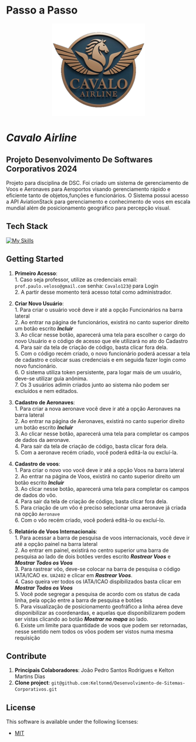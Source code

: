 <!--- # "Can be a image or a gift from the project pages" -->
# Passo a Passo

<p align="center">
  <a href="http://cavaloarlines.ddns.net/" target= '_blank'> <img src="Projeto/src/main/resources/static/images/cavalo2.png" width=50% alt=" ProjectName"> </a>
</p>

# *Cavalo Airline* 
## Projeto Desenvolvimento De Softwares Corporativos 2024

Projeto para disciplina de DSC. 
Foi criado um sistema de gerenciamento de Voos e Aeronaves para Aeroportos visando gerenciamento rápido e eficiente tanto de objetos,funções e funcionários.
O Sistema possui acesso a API AviationStack para gerenciamento e conhecimento de voos em escala mundial além de posicionamento geográfico para percepção visual.

## Tech Stack

<!--- # "Verify icons availability here https://github.com/tandpfun/skill-icons" -->

[![My Skills](https://skillicons.dev/icons?i=java,spring,javascript,html,css,postgresql,github,aws)](https://skillicons.dev)

## Getting Started

1. **Primeiro Acesso**: 
  <br>1. Caso seja professor, utilize as credenciais email: `prof.paulo.veloso@gmail.com` senha: `Cavalo123@` para Login
  <br>2. A partir desse momento terá acesso total como administrador.

2. **Criar Novo Usuário**: 
   <br> 1. Para criar o usuário você deve ir até a opção Funcionários na barra lateral
   <br> 2. Ao entrar na página de funcionários, existirá no canto superior direito um botão escrito  ***Incluir***
   <br> 3. Ao clicar nesse botão, aparecerá uma tela para escolher o cargo do novo Usuário e o código de acesso que ele utilizará no ato do Cadastro
   <br> 4. Para sair da tela de criação de código, basta clicar fora dela.
   <br> 5. Com o código recém criado, o novo funcionário poderá acessar a tela de cadastro e colocar suas credenciais e em seguida fazer login como novo funcionário.
   <br> 6. O sistema utiliza token persistente, para logar mais de um usuário, deve-se utilizar guia anônima.
   <br> 7. Os 3 usuários adimin criados junto ao sistema não podem ser excluídos e nem editados.

3. **Cadastro de Aeronaves**: 
   <br> 1. Para criar a nova aeronave você deve ir até a opção Aeronaves na barra lateral
   <br> 2. Ao entrar na página de Aeronaves, existirá no canto superior direito um botão escrito  ***Incluir***
   <br> 3. Ao clicar nesse botão, aparecerá uma tela para completar os campos de dados da aeronave.
   <br> 4. Para sair da tela de criação de código, basta clicar fora dela.
   <br> 5. Com a aeronave recém criado, você poderá editá-la ou excluí-la.

4. **Cadastro de voos**:
   <br> 1. Para criar o novo voo você deve ir até a opção Voos na barra lateral
   <br> 2. Ao entrar na página de Voos, existirá no canto superior direito um botão escrito  ***Incluir***
   <br> 3. Ao clicar nesse botão, aparecerá uma tela para completar os campos de dados do vôo.
   <br> 4. Para sair da tela de criação de código, basta clicar fora dela.
   <br> 5. Para criação de um vôo é preciso selecionar uma aeronave já criada na opção `Aeronave`
   <br> 6. Com o vôo recém criado, você poderá editá-lo ou excluí-lo.


5. **Relatório de Voos Internacionais**:
   <br> 1. Para acessar a barra de pesquisa de voos internacionais, você deve ir até a opção painel na barra lateral
   <br> 2. Ao entrar em painel, existirá no centro superior uma barra de pesquisa ao lado de dois botões verdes escrito  ***Rastrear Voos*** e ***Mostrar Todos os Voos***
   <br> 3. Para rastrear vôo, deve-se colocar na barra de pesquisa o código IATA/ICAO ex. `UA2402` e clicar em ***Rastrear Voos***.
   <br> 4. Caso queira ver todos os IATA/ICAO dispibilizados basta clicar em  ***Mostrar Todos os Voos***
   <br> 5. Você pode segregar a pesquisa de acordo com os status de cada linha, pela opção entre a barra de pesquisa e botões
   <br> 5. Para visualização de posicionamento geofráfico a linha aérea deve disponibilizar as coordenardas, e aquelas que disponibilizarem podem ser vistas clicando ao botão ***Mostrar no mapa*** ao lado.
   <br> 6. Existe um limite para quantidade de voos que podem ser retornadas, nesse sentido nem todos os vôos podem ser vistos numa mesma requisição

## Contribute

1. **Principais Colaboradores**: João Pedro Santos Rodrigues e Kelton Martins Dias
2. **Clone project**: `git@github.com:Keltonmd/Desenvolvimento-de-Sitemas-Corporativos.git`

## License

This software is available under the following licenses:

- [MIT](https://rem.mit-license.org)


